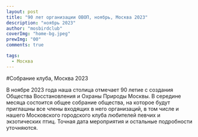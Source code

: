```yaml
---
layout: post
title: "90 лет организации ОВОП, ноябрь, Москва 2023"
description: "ноябрь 2023"
author: "mosbirdclub"
coverImg: "home-bg.jpeg"
prewImg: "00"
comments: true

tags:
  - Москва
---
```


#Собрание клуба, Москва 2023

В ноябре 2023 года наша столица отмечает 90 летие с создания Общества Восстановления и Охраны Природы Москвы. В середине месяца состоится общее собрание общества, на которое будут приглашны все члены входящих в него организаций, в том числе и нашего Московского городского клуба любителей певчих и экзотических птиц. Точная дата мероприятия и остальные подробности уточняются.
